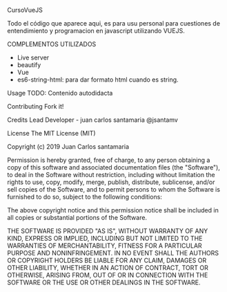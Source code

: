 CursoVueJS

Todo el código que aparece aqui, es para usu personal para cuestiones de entendimiento y programacion en javascript utilizando VUEJS.

COMPLEMENTOS UTILIZADOS

- Live server
- beautify
- Vue
- es6-string-html: para dar formato html cuando es string.

Usage
TODO: Contenido autodidacta

Contributing
Fork it!

Credits
Lead Developer - juan carlos santamaria @jsantamv

License
The MIT License (MIT)

Copyright (c) 2019 Juan Carlos santamaria

Permission is hereby granted, free of charge, to any person obtaining a copy of this software and associated documentation files (the "Software"), to deal in the Software without restriction, including without limitation the rights to use, copy, modify, merge, publish, distribute, sublicense, and/or sell copies of the Software, and to permit persons to whom the Software is furnished to do so, subject to the following conditions:

The above copyright notice and this permission notice shall be included in all copies or substantial portions of the Software.

THE SOFTWARE IS PROVIDED "AS IS", WITHOUT WARRANTY OF ANY KIND, EXPRESS OR IMPLIED, INCLUDING BUT NOT LIMITED TO THE WARRANTIES OF MERCHANTABILITY, FITNESS FOR A PARTICULAR PURPOSE AND NONINFRINGEMENT. IN NO EVENT SHALL THE AUTHORS OR COPYRIGHT HOLDERS BE LIABLE FOR ANY CLAIM, DAMAGES OR OTHER LIABILITY, WHETHER IN AN ACTION OF CONTRACT, TORT OR OTHERWISE, ARISING FROM, OUT OF OR IN CONNECTION WITH THE SOFTWARE OR THE USE OR OTHER DEALINGS IN THE SOFTWARE.
